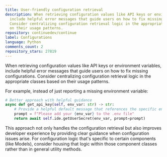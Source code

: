 ```yaml
---
title: User-friendly configuration retrieval
description: When retrieving configuration values like API keys or environment variables,
  include helpful error messages that guide users on how to fix missing configurations.
  Consider centralizing configuration retrieval logic in the appropriate classes based
  on their usage patterns.
repository: continuedev/continue
label: Configurations
language: Python
comments_count: 2
repository_stars: 27819
---
```


When retrieving configuration values like API keys or environment variables, include helpful error messages that guide users on how to fix missing configurations. Consider centralizing configuration retrieval logic in the appropriate classes based on their usage patterns.

For example, instead of just reporting a missing environment variable:

```python
# Better approach with helpful guidance
async def get_api_key(self, env_var: str) -> str:
    # Provide a helpful default message that references the specific environment variable
    prompt = f"Please add your {env_var} to the .env file"
    return await self.ide.getUserSecret(env_var, prompt=prompt)
```

This approach not only handles the configuration retrieval but also improves developer experience by providing clear guidance when configuration issues arise. For configuration logic that's specific to certain components (like Models), consider housing that logic within those component classes rather than in general utility methods.